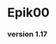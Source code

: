 # Epik00
### version 1.17

<!--
**Epik00/Epik00** is a ✨ _special_ ✨ repository because its `README.md` (this file) appears on your GitHub profile.
-->

